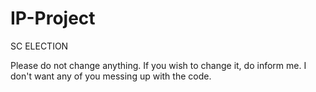 # IP-Project
SC ELECTION

Please do not change anything. If you wish to change it, do inform me. I don't want any of you messing up with the code.
